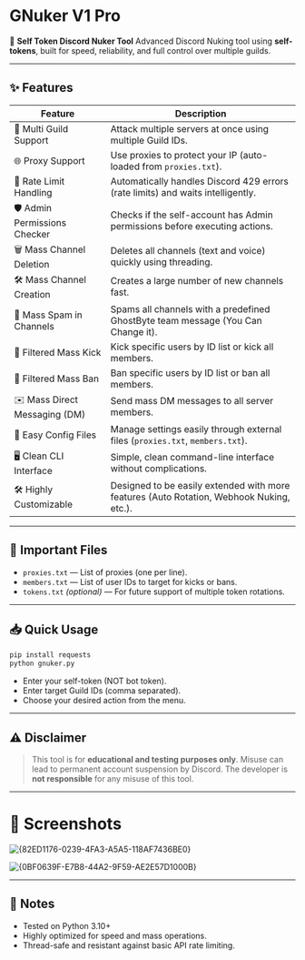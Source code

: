 # GNuker V1 Pro

🔵 **Self Token Discord Nuker Tool**
Advanced Discord Nuking tool using **self-tokens**, built for speed, reliability, and full control over multiple guilds.

---

## ✨ Features

| Feature                       | Description                                                                              |
| ----------------------------- | ---------------------------------------------------------------------------------------- |
| 🚀 Multi Guild Support        | Attack multiple servers at once using multiple Guild IDs.                                |
| 🌐 Proxy Support              | Use proxies to protect your IP (auto-loaded from `proxies.txt`).                         |
| 🔁 Rate Limit Handling        | Automatically handles Discord 429 errors (rate limits) and waits intelligently.          |
| 🛡️ Admin Permissions Checker | Checks if the self-account has Admin permissions before executing actions.               |
| 🗑️ Mass Channel Deletion     | Deletes all channels (text and voice) quickly using threading.                           |
| 🛠️ Mass Channel Creation     | Creates a large number of new channels fast.                                             |
| 📢 Mass Spam in Channels      | Spams all channels with a predefined GhostByte team message (You Can Change it).                             |
| 👞 Filtered Mass Kick         | Kick specific users by ID list or kick all members.                                      |
| 🔨 Filtered Mass Ban          | Ban specific users by ID list or ban all members.                                        |
| ✉️ Mass Direct Messaging (DM) | Send mass DM messages to all server members.                                             |
| 📂 Easy Config Files          | Manage settings easily through external files (`proxies.txt`, `members.txt`).            |
| 🖥️ Clean CLI Interface       | Simple, clean command-line interface without complications.                              |
| 🛠️ Highly Customizable       | Designed to be easily extended with more features (Auto Rotation, Webhook Nuking, etc.). |

---

## 📂 Important Files

- `proxies.txt` — List of proxies (one per line).
- `members.txt` — List of user IDs to target for kicks or bans.
- `tokens.txt` *(optional)* — For future support of multiple token rotations.

---

## 📥 Quick Usage

```bash
pip install requests
python gnuker.py
```

- Enter your self-token (NOT bot token).
- Enter target Guild IDs (comma separated).
- Choose your desired action from the menu.

---

## ⚠️ Disclaimer

> This tool is for **educational and testing purposes only**.
> Misuse can lead to permanent account suspension by Discord.
> The developer is **not responsible** for any misuse of this tool.

---

# 📸 Screenshots

![{82ED1176-0239-4FA3-A5A5-118AF7436BE0}](https://github.com/user-attachments/assets/41550da0-82ea-4c94-98ad-fea86dc74e69)

![{0BF0639F-E7B8-44A2-9F59-AE2E57D1000B}](https://github.com/user-attachments/assets/c4033f07-2eea-4c22-92ae-a344e0a5fe00)



---

## 🧠 Notes

- Tested on Python 3.10+
- Highly optimized for speed and mass operations.
- Thread-safe and resistant against basic API rate limiting.

